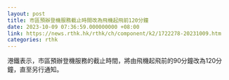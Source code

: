 ```yaml
---
layout: post
title: 市區預辦登機服務截止時間改為飛機起飛前120分鐘
date: 2023-10-09 07:36:59.000000000 +08:00
link: https://news.rthk.hk/rthk/ch/component/k2/1722278-20231009.htm
categories: rthk
---
```


港鐵表示，市區預辦登機服務的截止時間，將由飛機起飛前的90分鐘改為120分鐘，直至另行通知。

